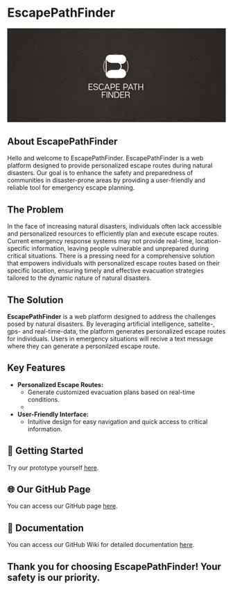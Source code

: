 # EscapePathFinder
![Alt-Text](images/logo.png)

## About EscapePathFinder
Hello and welcome to EscapePathFinder. EscapePathFinder is a web platform designed to provide personalized escape routes during natural disasters. Our goal is to enhance the safety and preparedness of communities in disaster-prone areas by providing a user-friendly and reliable tool for emergency escape planning.
## The Problem
In the face of increasing natural disasters, individuals often lack accessible and personalized resources to efficiently plan and execute escape routes. Current emergency response systems may not provide real-time, location-specific information, leaving people vulnerable and unprepared during critical situations. There is a pressing need for a comprehensive solution that empowers individuals with personalized escape routes based on their specific location, ensuring timely and effective evacuation strategies tailored to the dynamic nature of natural disasters.
## The Solution
**EscapePathFinder** is a web platform designed to address the challenges posed by natural disasters. By leveraging artificial intelligence, sattelite-, gps- and real-time-data, the platform generates personalized escape routes for individuals. Users in emergency situations will recive a text message where they can generate a personilzed escape route.
## Key Features
- **Personalized Escape Routes:**
  - Generate customized evacuation plans based on real-time conditions.
  - 
- **User-Friendly Interface:**
  - Intuitive design for easy navigation and quick access to critical information.

## 🚀 Getting Started
Try our prototype yourself [here](https://www.figma.com/proto/YgMZCOct0g5RMm4Q3lU0IZ/Prototype-2?type=design&node-id=8-109&t=0wOM1V8xzpxSHY39-0&scaling=scale-down&page-id=0%3A1).
## 🌐 Our GitHub Page
You can access our GitHub page [here](https://real-projects-digitalization.github.io/ss22-gpteam/).
## 📝 Documentation
You can access our GitHub Wiki for detailed documentation [here](https://github.com/Real-Projects-Digitalization/ss22-gpteam/wiki).
## Thank you for choosing EscapePathFinder! Your safety is our priority.

